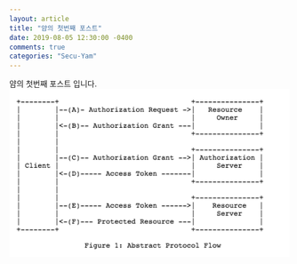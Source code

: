 ```yaml
---
layout: article
title: "얌의 첫번째 포스트"
date: 2019-08-05 12:30:00 -0400
comments: true
categories: "Secu-Yam"
---
```


얌의 첫번째 포스트 입니다.
![ex_screenshot](./images/test.png)
